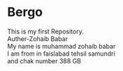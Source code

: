 # Bergo
This is my first Repository.
<br>
Auther-Zohaib Babar
<br>My name is muhammad zohaib babar 
<br>I am from in faislabad tehsil samundri
<br>and chak number 388 GB
